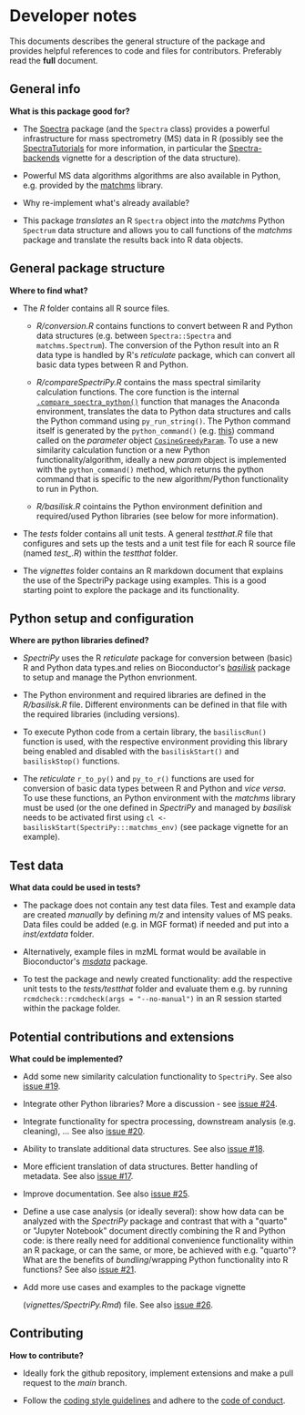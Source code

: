 # Developer notes

This documents describes the general structure of the package and provides
helpful references to code and files for contributors. Preferably read the
**full** document.


## General info

**What is this package good for?**

- The [Spectra](https://github.com/rformassspectrometry/Spectra) package (and
  the `Spectra` class) provides a powerful infrastructure for mass spectrometry
  (MS) data in R (possibly see the
  [SpectraTutorials](https://jorainer.github.io/SpectraTutorials/) for more
  information, in particular the
  [Spectra-backends](https://jorainer.github.io/SpectraTutorials/articles/Spectra-backends.html)
  vignette for a description of the data structure).

- Powerful MS data algorithms algorithms are also available in Python,
  e.g. provided by the [matchms](https://github.com/matchms/matchms) library.

- Why re-implement what's already available?

- This package *translates* an R `Spectra` object into the *matchms* Python
  `Spectrum` data structure and allows you to call functions of the *matchms*
  package and translate the results back into R data objects.


## General package structure

**Where to find what?**

- The *R* folder contains all R source files.

	- *R/conversion.R* contains functions to convert between R and Python data
	  structures (e.g. between `Spectra::Spectra` and `matchms.Spectrum`). The
	  conversion of the Python result into an R data type is handled by R's
	  *reticulate* package, which can convert all basic data types between R and
	  Python.

	- *R/compareSpectriPy.R* contains the mass spectral similarity calculation
	  functions. The core function is the internal
	  [`.compare_spectra_python()`](https://github.com/rformassspectrometry/SpectriPy/blob/main/R/compareSpectriPy.R#L304-L333)
	  function that manages the Anaconda environment, translates the data to
	  Python data structures and calls the Python command using
	  `py_run_string()`. The Python command itself is generated by the
	  `python_command()`
	  (e.g. [this](https://github.com/rformassspectrometry/SpectriPy/blob/main/R/compareSpectriPy.R#L255-L266))
	  command called on the *parameter* object
	  [`CosineGreedyParam`](https://github.com/rformassspectrometry/SpectriPy/blob/main/R/compareSpectriPy.R#L132-L153). To
	  use a new similarity calculation function or a new Python
	  functionality/algorithm, ideally a new *param* object is implemented with
	  the `python_command()` method, which returns the python command that is
	  specific to the new algorithm/Python functionality to run in Python.

	- *R/basilisk.R* cointains the Python environment definition and
	  required/used Python libraries (see below for more information).

- The *tests* folder contains all unit tests. A general *testthat.R* file that
  configures and sets up the tests and a unit test file for each R source file
  (named *test_<R-source-file>.R*) within the *testthat* folder.

- The *vignettes* folder contains an R markdown document that explains the use
  of the SpectriPy package using examples. This is a good starting point to
  explore the package and its functionality.



## Python setup and configuration

**Where are python libraries defined?**

- *SpectriPy* uses the R *reticulate* package for conversion between (basic) R
  and Python data types.and relies on Bioconductor's
  [*basilisk*](https://bioconductor.org/packages/basilisk) package to setup and
  manage the Python envrionment.

- The Python environment and required libraries are defined in the
  *R/basilisk.R* file. Different environments can be defined in that file with
  the required libraries (including versions).

- To execute Python code from a certain library, the `basiliscRun()` function is
  used, with the respective environment providing this library being enabled
  and disabled with the `basiliskStart()` and `basiliskStop()` functions.

- The *reticulate* `r_to_py()` and `py_to_r()` functions are used for conversion
  of basic data types between R and Python and *vice versa*. To use these
  functions, an Python environment with the *matchms* library must be used (or
  the one defined in *SpectriPy* and managed by *basilisk* needs to be activated
  first using `cl <- basiliskStart(SpectriPy:::matchms_env)` (see package
  vignette for an example).


## Test data

**What data could be used in tests?**

- The package does not contain any test data files. Test and example data are
  created *manually* by defining *m/z* and intensity values of MS peaks. Data
  files could be added (e.g. in MGF format) if needed and put into a
  *inst/extdata* folder.

- Alternatively, example files in mzML format would be available in
  Bioconductor's [*msdata*](https://bioconductor.org/packages/msdata)
  package.

- To test the package and newly created functionality: add the respective unit
  tests to the *tests/testthat* folder and evaluate them e.g. by running
  `rcmdcheck::rcmdcheck(args = "--no-manual")` in an R session started within
  the package folder.


## Potential contributions and extensions

**What could be implemented?**

- Add some new similarity calculation functionality to `SpectriPy`. See also
  [issue #19](https://github.com/rformassspectrometry/SpectriPy/issues/19).

- Integrate other Python libraries? More a discussion - see [issue
  #24](https://github.com/rformassspectrometry/SpectriPy/issues/24).

- Integrate functionality for spectra processing, downstream analysis
  (e.g. cleaning), ... See also
  [issue #20](https://github.com/rformassspectrometry/SpectriPy/issues/20).

- Ability to translate additional data structures. See also [issue
  #18](https://github.com/rformassspectrometry/SpectriPy/issues/18).

- More efficient translation of data structures. Better handling of
  metadata. See also [issue
  #17](https://github.com/rformassspectrometry/SpectriPy/issues/17).

- Improve documentation. See also [issue
  #25](https://github.com/rformassspectrometry/SpectriPy/issues/25).

- Define a use case analysis (or ideally several): show how data can be analyzed
  with the *SpectriPy* package and contrast that with a "quarto" or "Jupyter
  Notebook" document directly combining the R and Python code: is there really
  need for additional convenience functionality within an R package, or can the
  same, or more, be achieved with e.g. "quarto"? What are the benefits of
  *bundling*/wrapping Python functionality into R functions? See also [issue
  #21](https://github.com/rformassspectrometry/SpectriPy/issues/21).

- Add more use cases and examples to the package vignette

  (*vignettes/SpectriPy.Rmd*) file. See also [issue
  #26](https://github.com/rformassspectrometry/SpectriPy/issues/26).


## Contributing

**How to contribute?**

- Ideally fork the github repository, implement extensions and make a pull
  request to the *main* branch.

- Follow the [coding style
  guidelines](https://rformassspectrometry.github.io/RforMassSpectrometry/articles/RforMassSpectrometry.html#coding-style)
  and adhere to the [code of
  conduct](https://rformassspectrometry.github.io/RforMassSpectrometry/articles/RforMassSpectrometry.html#code-of-conduct).
